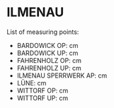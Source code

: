 # ILMENAU

List of measuring points:

* BARDOWICK OP: <Value topic="rivers/pegel-online/ILMENAU/BARDOWICK OP/measurementValue"/> cm
* BARDOWICK UP: <Value topic="rivers/pegel-online/ILMENAU/BARDOWICK UP/measurementValue"/> cm
* FAHRENHOLZ OP: <Value topic="rivers/pegel-online/ILMENAU/FAHRENHOLZ OP/measurementValue"/> cm
* FAHRENHOLZ UP: <Value topic="rivers/pegel-online/ILMENAU/FAHRENHOLZ UP/measurementValue"/> cm
* ILMENAU SPERRWERK AP: <Value topic="rivers/pegel-online/ILMENAU/ILMENAU SPERRWERK AP/measurementValue"/> cm
* LÜNE: <Value topic="rivers/pegel-online/ILMENAU/LÜNE/measurementValue"/> cm
* WITTORF OP: <Value topic="rivers/pegel-online/ILMENAU/WITTORF OP/measurementValue"/> cm
* WITTORF UP: <Value topic="rivers/pegel-online/ILMENAU/WITTORF UP/measurementValue"/> cm
